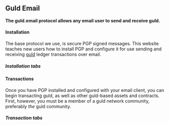 ## Guld Email

**The guld.email protocol allows any email user to send and receive guld.**


#### Installation

The base protocol we use, is secure PGP signed messages. This website teaches new users how to install PGP and configure it for use sending and receiving [guld](https://guld.io) ledger transactions over email.

##### Installation tabs

#### Transactions

Once you have PGP installed and configured with your email client, you can begin transacting guld, as well as other guld-based assets and contracts. First, however, you must be a member of a guld network community, preferably *the* guld community.

##### Transaction tabs
